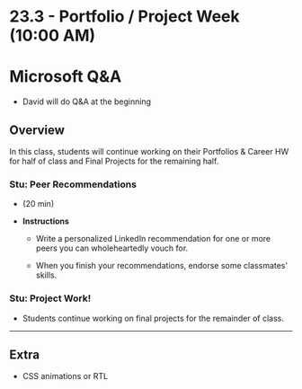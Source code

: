 # 23.3 - Portfolio / Project Week (10:00 AM)

# Microsoft Q&A

- David will do Q&A at the beginning

## Overview

In this class, students will continue working on their Portfolios & Career HW for half of class and Final Projects for the remaining half.

### Stu: Peer Recommendations

- (20 min)

* **Instructions**

  - Write a personalized LinkedIn recommendation for one or more peers you can wholeheartedly vouch for.

  - When you finish your recommendations, endorse some classmates' skills.

### Stu: Project Work!

- Students continue working on final projects for the remainder of class.

---

## Extra

- CSS animations or RTL
